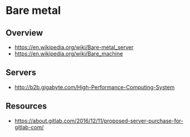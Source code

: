 # Bare metal

## Overview

- https://en.wikipedia.org/wiki/Bare-metal_server
- https://en.wikipedia.org/wiki/Bare_machine

## Servers

- http://b2b.gigabyte.com/High-Performance-Computing-System

## Resources

- https://about.gitlab.com/2016/12/11/proposed-server-purchase-for-gitlab-com/
